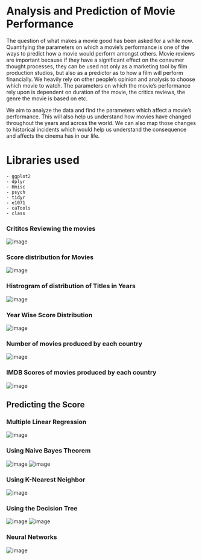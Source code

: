 # Analysis and Prediction of Movie Performance
The question of what makes a movie good has been asked for a while now. Quantifying the parameters on which a movie’s performance is one of the ways to predict how a movie would perform amongst others. Movie reviews are important because if they have a significant effect on the consumer thought processes, they can be used not only as a marketing tool by film production studios, but also as a predictor as to how a film will perform financially. We heavily rely on other people’s opinion and analysis to choose which movie to watch. The parameters on which the movie’s performance rely upon is dependent on duration of the movie, the critics reviews, the genre the movie is based on etc. 

We aim to analyze the data and find the parameters which affect a movie’s performance. This will also help us understand how movies have changed throughout the years and across the world. We can also map those changes to historical incidents which would help us understand the consequence and affects the cinema has in our life.

# Libraries used
```
- ggplot2
- dplyr
- Hmisc
- psych
- tidyr
- e1071
- caTools
- class
```
### Crititcs Reviewing the movies
![image](https://user-images.githubusercontent.com/20626166/142136291-cdc7fcc8-2edf-43c0-985e-b47044802edf.png)
### Score distribution for Movies
![image](https://user-images.githubusercontent.com/20626166/142136306-1a1773bc-a869-4c2b-b626-4dd46cdf8e6b.png)
### Histrogram of distribution of Titles in Years 
![image](https://user-images.githubusercontent.com/20626166/142136318-5e93769b-f8fa-4695-af42-9b173c308c68.png)
### Year Wise Score Distribution
![image](https://user-images.githubusercontent.com/20626166/142136331-7e1733a7-d386-436d-a339-7061de7013a7.png)
### Number of movies produced by each country
![image](https://user-images.githubusercontent.com/20626166/142136342-c2b94fbf-55aa-466e-962f-57ddd01b1f9e.png)
### IMDB Scores of movies produced by each country
![image](https://user-images.githubusercontent.com/20626166/142136355-8696bb1e-08bc-4b40-8b87-c24624be407c.png)

## Predicting the Score
### Multiple Linear Regression
![image](https://user-images.githubusercontent.com/20626166/142136432-8e3123d5-9ea4-4a6e-ae27-b32541cb5846.png)
### Using Naive Bayes Theorem
![image](https://user-images.githubusercontent.com/20626166/142136488-dc3309ee-2326-466a-84b8-60cd7c0c3855.png)
![image](https://user-images.githubusercontent.com/20626166/142136492-df1ae22b-8dba-4e44-8d93-237d6e2da848.png)
### Using K-Nearest Neighbor 
![image](https://user-images.githubusercontent.com/20626166/142136569-b949a17a-692b-44f9-a61b-5e7e3f93bc65.png)
### Using the Decision Tree
![image](https://user-images.githubusercontent.com/20626166/142136600-114b78e7-fe18-4bcd-b967-5bd92d30eee2.png)
![image](https://user-images.githubusercontent.com/20626166/142136611-12350f72-f0e2-4de0-bb4d-b7ece9dc8f49.png)
### Neural Networks
![image](https://user-images.githubusercontent.com/20626166/142136639-3b22b8e5-3682-4f46-8b1a-a71ed490817b.png)
